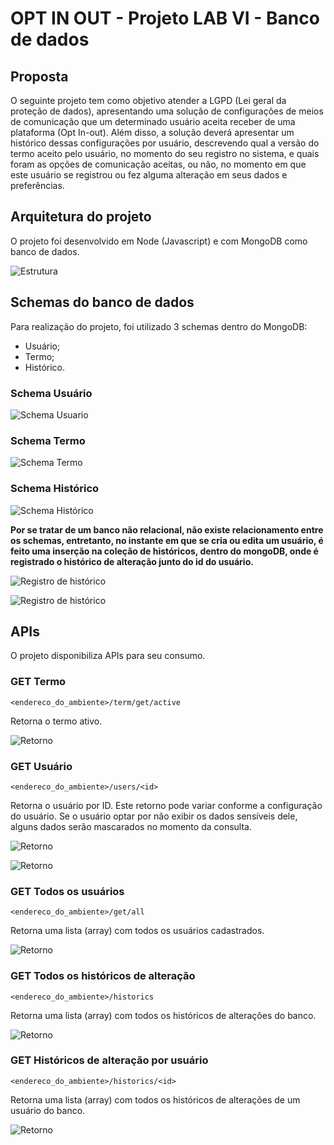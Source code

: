 # OPT IN OUT - Projeto LAB VI - Banco de dados

## Proposta

O seguinte projeto tem como objetivo atender a LGPD (Lei geral da proteção de dados), apresentando uma solução de configurações de meios de comunicação que um determinado usuário aceita receber de uma plataforma (Opt In-out). Além disso, a solução deverá apresentar um histórico dessas configurações por usuário, descrevendo qual a versão do termo aceito pelo usuário, no momento do seu registro no sistema, e quais foram as opções de comunicação aceitas, ou não, no momento em que este usuário se registrou ou fez alguma alteração em seus dados e preferências.

## Arquitetura do projeto

O projeto foi desenvolvido em Node (Javascript) e com MongoDB como banco de dados.

![Estrutura](estrutura.png "Estrutura")

## Schemas do banco de dados

Para realização do projeto, foi utilizado 3 schemas dentro do MongoDB:

- Usuário;
- Termo;
- Histórico.

### Schema Usuário

![Schema Usuario](schemaUsuario.png "Schema Usuario")

### Schema Termo

![Schema Termo](schemaTermo.png "Schema Termo")

### Schema Histórico

![Schema Histórico](schemaHistorico.png "Schema Histórico")

**Por se tratar de um banco não relacional, não existe relacionamento entre os schemas, entretanto, no instante em que se cria ou edita um usuário, é feito uma inserção na coleção de históricos, dentro do mongoDB, onde é registrado o histórico de alteração junto do id do usuário.**

![Registro de histórico](interceptor1.png "Registro de histórico")

![Registro de histórico](interceptor2.png "Registro de histórico")

## APIs

O projeto disponibiliza APIs para seu consumo.

### GET Termo

```
<endereco_do_ambiente>/term/get/active
```

Retorna o termo ativo.

![Retorno](termGetActive.png "Retorno")

### GET Usuário

```
<endereco_do_ambiente>/users/<id>
```

Retorna o usuário por ID. Este retorno pode variar conforme a configuração do usuário. Se o usuário optar por não exibir os dados sensíveis dele, alguns dados serão mascarados no momento da consulta.

![Retorno](usersId1.png "Retorno")

![Retorno](usersId2.png "Retorno")

### GET Todos os usuários

```
<endereco_do_ambiente>/get/all
```

Retorna uma lista (array) com todos os usuários cadastrados.

![Retorno](getAllUsers.png "Retorno")

### GET Todos os históricos de alteração

```
<endereco_do_ambiente>/historics
```

Retorna uma lista (array) com todos os históricos de alterações do banco.

![Retorno](historics.png "Retorno")

### GET Históricos de alteração por usuário

```
<endereco_do_ambiente>/historics/<id>
```

Retorna uma lista (array) com todos os históricos de alterações de um usuário do banco.

![Retorno](historicsByUser.png "Retorno")





